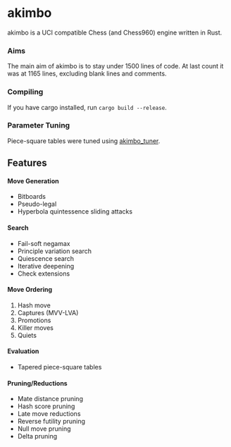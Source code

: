 # akimbo

akimbo is a UCI compatible Chess (and Chess960) engine written in Rust.

### Aims
The main aim of akimbo is to stay under 1500 lines of code.
At last count it was at 1165 lines, excluding blank lines and comments.

### Compiling
If you have cargo installed, run `cargo build --release`.

### Parameter Tuning
Piece-square tables were tuned using [akimbo_tuner](https://github.com/JacquesRW/akimbo_tuner).

## Features

#### Move Generation
- Bitboards
- Pseudo-legal
- Hyperbola quintessence sliding attacks

#### Search
- Fail-soft negamax
- Principle variation search
- Quiescence search
- Iterative deepening
- Check extensions

#### Move Ordering
1. Hash move
2. Captures (MVV-LVA)
3. Promotions
4. Killer moves
5. Quiets

#### Evaluation
- Tapered piece-square tables

#### Pruning/Reductions
- Mate distance pruning
- Hash score pruning
- Late move reductions
- Reverse futility pruning
- Null move pruning
- Delta pruning
